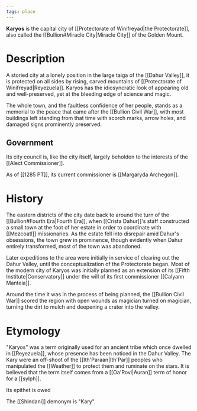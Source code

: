 ```yaml
---
tags: place
---
```

**Karyos** is the capital city of [[Protectorate of Winifreyad|the Protectorate]], also called the [[Bullion#Miracle City|Miracle City]] of the Golden Mount. 

# Description
A storied city at a lonely position in the large taiga of the [[Dahur Valley]], it is protected on all sides by rising, carved mountains of [[Protectorate of Winifreyad|Reyezuela]]. Karyos has the idiosyncratic look of appearing old and well-preserved, yet at the bleeding edge of science and magic. 

The whole town, and the faultless confidence of her people, stands as a memorial to the peace that came after the [[Bullion Civil War]], with most buildings left standing from that time with scorch marks, arrow holes, and damaged signs prominently preserved.
## Government
Its city council is, like the city itself, largely beholden to the interests of the [[Alect Commissioner]].

As of [[1285 PT]], its current commissioner is [[Margaryda Archegon]].

# History
The eastern districts of the city date back to around the turn of the [[Bullion#Fourth Era|Fourth Era]], when [[Crista Dahur]]'s staff constructed a small town at the foot of her estate in order to coordinate with [[Mezcoatl]] missionaries. As the estate fell into disrepair amid Dahur's obsessions, the town grew in prominence, though evidently when Dahur entirely transformed, most of the town was abandoned.

Later expeditions to the area were initially in service of clearing out the Dahur Valley, until the conceptualization of the Protectorate began. Most of the modern city of Karyos was initially planned as an extension of its [[Fifth Institute|Conservatory]] under the will of its first commissioner [[Calyann Manteia]].

Around the time it was in the process of being planned, the [[Bullion Civil War]] scored the region with open wounds as magician turned on magician, turning the dirt to mulch and deepening a crater into the valley.


# Etymology
"Karyos" was a term originally used for an ancient tribe which once dwelled in [[Reyezuela]], whose presence has been noticed in the Dahur Valley. The Kary were an off-shoot of the [[Ith'Paraan|Ith'Par]] peoples who manipulated the [[Weather]] to protect them and ruminate on the stars. It is believed that the term itself comes from a [[Oa'Rovi|Auran]] term of honor for a [[sylph]].

Its epithet is owed

The [[Shindani]] demonym is "Kary".

